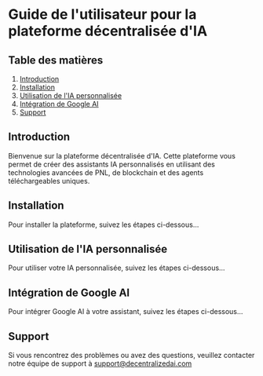 
# Guide de l'utilisateur pour la plateforme décentralisée d'IA

## Table des matières
1. [Introduction](#introduction)
2. [Installation](#installation)
3. [Utilisation de l'IA personnalisée](#utilisation-de-lia-personnalisée)
4. [Intégration de Google AI](#intégration-de-google-ai)
5. [Support](#support)

## Introduction
Bienvenue sur la plateforme décentralisée d'IA. Cette plateforme vous permet de créer des assistants IA personnalisés en utilisant des technologies avancées de PNL, de blockchain et des agents téléchargeables uniques.

## Installation
Pour installer la plateforme, suivez les étapes ci-dessous...

## Utilisation de l'IA personnalisée
Pour utiliser votre IA personnalisée, suivez les étapes ci-dessous...

## Intégration de Google AI
Pour intégrer Google AI à votre assistant, suivez les étapes ci-dessous...

## Support
Si vous rencontrez des problèmes ou avez des questions, veuillez contacter notre équipe de support à support@decentralizedai.com
